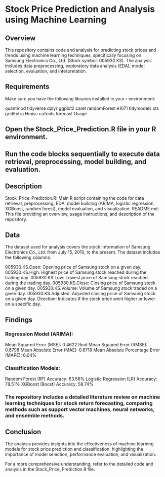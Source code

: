 # Stock Price Prediction and Analysis using Machine Learning
## Overview
This repository contains code and analysis for predicting stock prices and trends using machine learning techniques, specifically focusing on Samsung Electronics Co., Ltd. (Stock symbol: 005930.KS). The analysis includes data preprocessing, exploratory data analysis (EDA), model selection, evaluation, and interpretation.

## Requirements
Make sure you have the following libraries installed in your r environment:

quantmod
tidyverse
dplyr
ggplot2
caret
randomForest
e1071
tidymodels
xts
gridExtra
Hmisc
caTools
forecast
Usage

## Open the Stock_Price_Prediction.R file in your R environment.

## Run the code blocks sequentially to execute data retrieval, preprocessing, model building, and evaluation.

## Description
Stock_Price_Prediction.R: Main R script containing the code for data retrieval, preprocessing, EDA, model building (ARIMA, logistic regression, XGBoost, random forest), model evaluation, and visualization.
README.md: This file providing an overview, usage instructions, and description of the repository.

## Data
The dataset used for analysis covers the stock information of Samsung Electronics Co., Ltd. from July 15, 2010, to the present. The dataset includes the following columns:

005930.KS.Open: Opening price of Samsung stock on a given day.
005930.KS.High: Highest price of Samsung stock reached during the trading day.
005930.KS.Low: Lowest price of Samsung stock reached during the trading day.
005930.KS.Close: Closing price of Samsung stock on a given day.
005930.KS.Volume: Volume of Samsung stock traded on a given day.
005930.KS.Adjusted: Adjusted closing price of Samsung stock on a given day.
Direction: Indicates if the stock price went higher or lower on a specific day.

## Findings
### Regression Model (ARIMA):
Mean Squared Error (MSE): 0.4622
Root Mean Squared Error (RMSE): 0.6798
Mean Absolute Error (MAE): 0.6718
Mean Absolute Percentage Error (MAPE): 6.04%

### Classification Models:
Random Forest (RF) Accuracy: 63.56%
Logistic Regression (LR) Accuracy: 78.51%
XGBoost (Boost) Accuracy: 58.74%

### The repository includes a detailed literature review on machine learning techniques for stock return forecasting, comparing methods such as support vector machines, neural networks, and ensemble methods.

## Conclusion
The analysis provides insights into the effectiveness of machine learning models for stock price prediction and classification, highlighting the importance of model selection, performance evaluation, and visualization.

For a more comprehensive understanding, refer to the detailed code and analysis in the Stock_Price_Prediction.R file.


